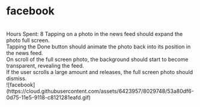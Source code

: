 # facebook
<Br>
Hours Spent: 8
Tapping on a photo in the news feed should expand the photo full screen.<br>
Tapping the Done button should animate the photo back into its position in the news feed.<br>
On scroll of the full screen photo, the background should start to become transparent, revealing the feed.<br>
If the user scrolls a large amount and releases, the full screen photo should dismiss.<br>
![facebook](https://cloud.githubusercontent.com/assets/6423957/8029748/53a80df6-0d75-11e5-9118-c8121281eafd.gif)
